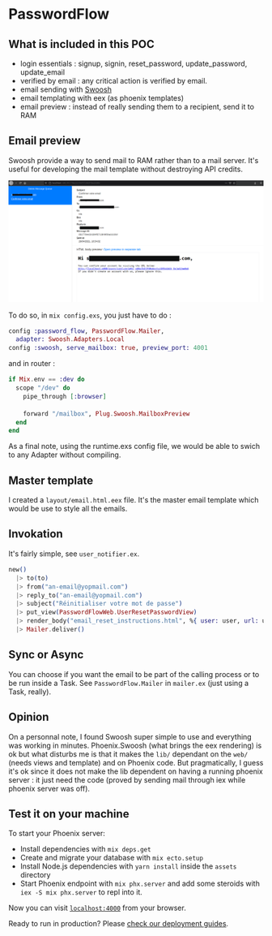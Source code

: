 # PasswordFlow

## What is included in this POC

* login essentials : signup, signin, reset_password, update_password, update_email
* verified by email : any critical action is verified by email.
* email sending with [Swoosh](https://github.com/swoosh/swoosh)
* email templating with eex (as phoenix templates)
* email preview : instead of really sending them to a recipient, send it to RAM

## Email preview
Swoosh provide a way to send mail to RAM rather than to a mail server. It's useful for developing the mail template without destroying API credits.

<img src=".github/mail_preview_web.png" />

To do so, in `mix config.exs`, you just have to do :

```elixir
config :password_flow, PasswordFlow.Mailer,
  adapter: Swoosh.Adapters.Local
config :swoosh, serve_mailbox: true, preview_port: 4001
```

and in router :

```elixir
if Mix.env == :dev do
  scope "/dev" do
    pipe_through [:browser]

    forward "/mailbox", Plug.Swoosh.MailboxPreview
  end
end
```

As a final note, using the runtime.exs config file, we would be able to swich to any Adapter without compiling.


## Master template
I created a `layout/email.html.eex` file. It's the master email template which would be use to style all the emails.

## Invokation
It's fairly simple, see `user_notifier.ex`.


```elixir
new()
  |> to(to)
  |> from("an-email@yopmail.com")
  |> reply_to("an-email@yopmail.com")
  |> subject("Réinitialiser votre mot de passe")
  |> put_view(PasswordFlowWeb.UserResetPasswordView)
  |> render_body("email_reset_instructions.html", %{ user: user, url: url})
  |> Mailer.deliver()
```

## Sync or Async

You can choose if you want the email to be part of the calling process or to be run inside a Task. See `PasswordFlow.Mailer` in `mailer.ex` (just using a Task, really).

## Opinion

On a personnal note, I found Swoosh super simple to use and everything was working in minutes. Phoenix.Swoosh (what brings the eex rendering) is ok but what disturbs me is that it makes the `lib/` dependant on the `web/` (needs views and template) and on Phoenix code. But pragmatically, I guess it's ok since it does not make the lib dependent on having a running phoenix server : it just need the code (proved by sending mail through iex while phoenix server was off). 

## Test it on your machine

To start your Phoenix server:

  * Install dependencies with `mix deps.get`
  * Create and migrate your database with `mix ecto.setup`
  * Install Node.js dependencies with `yarn install` inside the `assets` directory
  * Start Phoenix endpoint with `mix phx.server` and add some steroids with `iex -S mix phx.server` to repl into it.

Now you can visit [`localhost:4000`](http://localhost:4000) from your browser.

Ready to run in production? Please [check our deployment guides](https://hexdocs.pm/phoenix/deployment.html).
